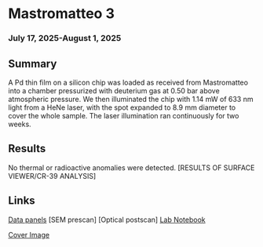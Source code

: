 # Mastromatteo 3
### July 17, 2025-August 1, 2025 
## Summary
A Pd thin film on a silicon chip was loaded as received from Mastromatteo into a chamber pressurized with deuterium gas at 0.50 bar above atmospheric pressure. We then illuminated the chip with 1.14 mW of 633 nm light from a HeNe laser, with the spot expanded to 8.9 mm diameter to cover the whole sample. The laser illumination ran continuously for two weeks. 

## Results
No thermal or radioactive anomalies were detected. [RESULTS OF SURFACE VIEWER/CR-39 ANALYSIS]

## Links
[Data panels](https://nucleonics.mit.edu/data/load-panel.php?filename=completed%20arpa-e%20runs/Mastromatteo3) [SEM prescan] [Optical postscan] [Lab Notebook](https://docs.google.com/document/d/1M0-0rl_QPKIZ0oZNs8WNMiCvkWDgZa9TXCzasR5Jp1c/edit?usp=sharing)

[Cover Image](https://drive.google.com/uc?export=download&id=1arnAHYEduKiSQc94jP3c3q7vzdyzH85j)


